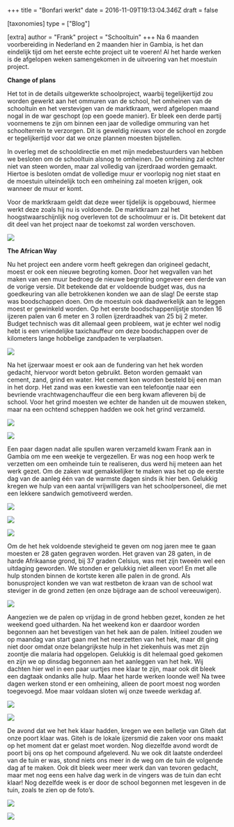 +++
title = "Bonfari werkt"
date = 2016-11-09T19:13:04.346Z
draft = false

[taxonomies]
type = ["Blog"]

[extra]
author = "Frank"
project = "Schooltuin"
+++
Na 6 maanden voorbereiding in Nederland en 2 maanden hier in Gambia, is het dan eindelijk tijd om het eerste echte project uit te voeren! Al het harde werken is de afgelopen weken samengekomen in de uitvoering van het moestuin project.<!-- more -->

**Change of plans**

Het tot in de details uitgewerkte schoolproject, waarbij tegelijkertijd zou worden gewerkt aan het ommuren van de school, het omheinen van de schooltuin en het verstevigen van de marktkraam, werd afgelopen maand nogal in de war geschopt (op een goede manier). Er bleek een derde partij voornemens te zijn om binnen een jaar de volledige ommuring van het schoolterrein te verzorgen. Dit is geweldig nieuws voor de school en zorgde er tegelijkertijd voor dat we onze plannen moesten bijstellen.

In overleg met de schooldirectie en met mijn medebestuurders van hebben we besloten om de schooltuin alsnog te omheinen. De omheining zal echter niet van steen worden, maar zal volledig van ijzerdraad worden gemaakt. Hiertoe is besloten omdat de volledige muur er voorlopig nog niet staat en de moestuin uiteindelijk toch een omheining zal moeten krijgen, ook wanneer de muur er komt.

Voor de marktkraam geldt dat deze weer tijdelijk is opgebouwd, hiermee werkt deze zoals hij nu is voldoende. De marktkraam zal het hoogstwaarschijnlijk nog overleven tot de schoolmuur er is. Dit betekent dat dit deel van het project naar de toekomst zal worden verschoven.

![](https://res.cloudinary.com/bonfari/image/upload/c_fill,f_auto,q_auto,w_768/v1602101343/blog/Blog5.jpg)

**The African Way**

Nu het project een andere vorm heeft gekregen dan origineel gedacht, moest er ook een nieuwe begroting komen. Door het wegvallen van het maken van een muur bedroeg de nieuwe begroting ongeveer een derde van de vorige versie. Dit betekende dat er voldoende budget was, dus na goedkeuring van alle betrokkenen konden we aan de slag! De eerste stap was boodschappen doen. Om de moestuin ook daadwerkelijk aan te leggen moest er gewinkeld worden. Op het eerste boodschappenlijstje stonden 16 ijzeren palen van 6 meter en 3 rollen ijzerdraadhek van 25 bij 2 meter. Budget technisch was dit allemaal geen probleem, wat je echter wel nodig hebt is een vriendelijke taxichauffeur om deze boodschappen over de kilometers lange hobbelige zandpaden te verplaatsen.

![](https://res.cloudinary.com/bonfari/image/upload/c_fill,f_auto,q_auto,w_768/v1602101343/blog/Blog5_1.jpg)

Na het ijzerwaar moest er ook aan de fundering van het hek worden gedacht, hiervoor wordt beton gebruikt. Beton worden gemaakt van cement, zand, grind en water. Het cement kon worden besteld bij een man in het dorp. Het zand was een kwestie van een telefoontje naar een bevriende vrachtwagenchauffeur die een berg kwam afleveren bij de school. Voor het grind moesten we echter de handen uit de mouwen steken, maar na een ochtend scheppen hadden we ook het grind verzameld.

![](https://res.cloudinary.com/bonfari/image/upload/c_fill,f_auto,q_auto,w_768/v1602101343/blog/Blog5_2.jpg)

![](https://res.cloudinary.com/bonfari/image/upload/c_fill,f_auto,q_auto,w_768/v1602101343/blog/Blog5_11.jpg)

Een paar dagen nadat alle spullen waren verzameld kwam Frank aan in Gambia om me een weekje te vergezellen. Er was nog een hoop werk te verzetten om een omheinde tuin te realiseren, dus werd hij meteen aan het werk gezet. Om de zaken wat gemakkelijker te maken was het op de eerste dag van de aanleg één van de warmste dagen sinds ik hier ben. Gelukkig kregen we hulp van een aantal vrijwilligers van het schoolpersoneel, die met een lekkere sandwich gemotiveerd werden.

![](https://res.cloudinary.com/bonfari/image/upload/c_fill,f_auto,q_auto,w_768/v1602101343/blog/Blog5_5.jpg)

![](https://res.cloudinary.com/bonfari/image/upload/c_fill,f_auto,q_auto,w_768/v1602101343/blog/Blog5_4.jpg)

![](https://res.cloudinary.com/bonfari/image/upload/c_fill,f_auto,q_auto,w_768/v1602101343/blog/Blog5_3.jpg)

Om de het hek voldoende stevigheid te geven om nog jaren mee te gaan moesten er 28 gaten gegraven worden. Het graven van 28 gaten, in de harde Afrikaanse grond, bij 37 graden Celsius, was met zijn tweeën wel een uitdaging geworden. We stonden er gelukkig niet alleen voor! En met alle hulp stonden binnen de kortste keren alle palen in de grond. Als bonusproject konden we van wat restbeton de kraan van de school wat steviger in de grond zetten (en onze bijdrage aan de school vereeuwigen).

![](https://res.cloudinary.com/bonfari/image/upload/c_fill,f_auto,q_auto,w_768/v1602101343/blog/Blog5_6.jpg)

Aangezien we de palen op vrijdag in de grond hebben gezet, konden ze het weekend goed uitharden. Na het weekend kon er daardoor worden begonnen aan het bevestigen van het hek aan de palen. Initieel zouden we op maandag van start gaan met het neerzetten van het hek, maar dit ging niet door omdat onze belangrijkste hulp in het ziekenhuis was met zijn zoontje die malaria had opgelopen. Gelukkig is dit helemaal goed gekomen en zijn we op dinsdag begonnen aan het aanleggen van het hek. Wij dachten hier wel in een paar uurtjes mee klaar te zijn, maar ook dit bleek een dagtaak ondanks alle hulp. Maar het harde werken loonde wel! Na twee dagen werken stond er een omheining, alleen de poort moest nog worden toegevoegd. Moe maar voldaan sloten wij onze tweede werkdag af.

![](https://res.cloudinary.com/bonfari/image/upload/c_fill,f_auto,q_auto,w_768/v1602101343/blog/Blog5_7.jpg)

![](https://res.cloudinary.com/bonfari/image/upload/c_fill,f_auto,q_auto,w_768/v1602101343/blog/Blog5_8.jpg)

De avond dat we het hek klaar hadden, kregen we een belletje van Giteh dat onze poort klaar was. Giteh is de lokale ijzersmid die zaken voor ons maakt op het moment dat er gelast moet worden. Nog diezelfde avond wordt de poort bij ons op het compound afgeleverd. Nu we ook dit laatste onderdeel van de tuin er was, stond niets ons meer in de weg om de tuin de volgende dag af te maken. Ook dit bleek weer meer werk dan van tevoren gedacht, maar met nog eens een halve dag werk in de vingers was de tuin dan echt klaar! Nog dezelfde week is er door de school begonnen met lesgeven in de tuin, zoals te zien op de foto’s.

![](https://res.cloudinary.com/bonfari/image/upload/c_fill,f_auto,q_auto,w_768/v1602101343/blog/Blog5_9.jpg)

![](https://res.cloudinary.com/bonfari/image/upload/c_fill,f_auto,q_auto,w_768/v1602101343/blog/Blog5_10.jpg)
